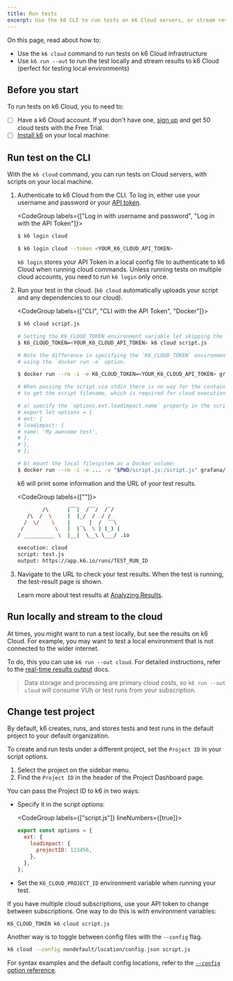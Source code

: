 ```yaml
---
title: Run tests
excerpt: Use the k6 CLI to run tests on k6 Cloud servers, or stream results for visualization and storage.
---
```


On this page, read about how to:
- Use the `k6 cloud` command to run tests on k6 Cloud infrastructure
- Use `k6 run --out` to run the test locally and stream results to k6 Cloud (perfect for testing local environments)

## Before you start

To run tests on k6 Cloud, you to need to:
- [ ] Have a k6 Cloud account. If you don't have one, [sign up](https://app.k6.io/account/register) and get 50 cloud tests with the Free Trial.
- [ ] [Install k6](/get-started/installation) on your local machine:

## Run test on the CLI

With the `k6 cloud` command, you can run tests on Cloud servers, with scripts on your local machine.

1. Authenticate to k6 Cloud from the CLI. To log in, either use your username and password or your [API token](https://app.k6.io/account/api-token).

   <CodeGroup labels={["Log in with username and password", "Log in with the API Token"]}>

   ```bash
   $ k6 login cloud
   ```

   ```bash
   $ k6 login cloud --token <YOUR_K6_CLOUD_API_TOKEN>
   ```

   </CodeGroup>

   `k6 login` stores your API Token in a local config file to authenticate to k6 Cloud when running cloud commands.
   Unless running tests on multiple cloud accounts, you need to run `k6 login` only once.

1. Run your test in the cloud. (`k6 cloud` automatically uploads your script and any dependencies to our cloud).

   <CodeGroup labels={["CLI", "CLI with the API Token", "Docker"]}>

   ```bash
   $ k6 cloud script.js
   ```

   ```bash
   # Setting the K6_CLOUD_TOKEN environment variable let skipping the step that runs the k6 login command
   $ K6_CLOUD_TOKEN=<YOUR_K6_CLOUD_API_TOKEN> k6 cloud script.js
   ```

   ```bash
   # Note the difference in specifying the `K6_CLOUD_TOKEN` environment variable
   # using the `docker run -e` option.

   $ docker run --rm -i -e K6_CLOUD_TOKEN=<YOUR_K6_CLOUD_API_TOKEN> grafana/k6 cloud - <script.js

   # When passing the script via stdin there is no way for the containerized k6 process
   # to get the script filename, which is required for cloud execution. To solve this issue:

   # a) specify the `options.ext.loadimpact.name` property in the script:
   # export let options = {
   # ext: {
   # loadimpact: {
   # name: 'My awesome test',
   # },
   # },
   # };

   # b) mount the local filesystem as a Docker volume:
   $ docker run --rm -i -e ... -v "$PWD/script.js:/script.js" grafana/k6 cloud /script.js
   ```

   </CodeGroup>

   k6 will print some information and the URL of your test results.

    <CodeGroup labels={[""]}>

    ```bash
            /\      |‾‾|  /‾‾/  /‾/
       /\  /  \     |  |_/  /  / /
      /  \/    \    |      |  /  ‾‾\
     /          \   |  |‾\  \ | (_) |
    / __________ \  |__|  \__\ \___/ .io

    execution: cloud
    script: test.js
    output: https://app.k6.io/runs/TEST_RUN_ID
    ```

    </CodeGroup>

1. Navigate to the URL to check your test results. When the test is running, the test-result page is shown.

    Learn more about test results at [Analyzing Results](/cloud/analyzing-results/overview).


## Run locally and stream to the cloud

At times, you might want to run a test locally, but see the results on k6 Cloud.
For example, you may want to test a local environment that is not connected to the wider internet.

To do, this you can use `k6 run --out cloud`.
For detailed instructions, refer to the [real-time results output](/results-output/real-time/cloud/) docs.

<Blockquote mod="attention"
title="k6 charges your subscription for cloud streaming"
>

Data storage and processing are primary cloud costs,
so `k6 run --out cloud` will consume VUh or test runs from your subscription.

</Blockquote>

## Change test project

By default, k6 creates, runs, and stores tests and test runs in the default project to your default organization.

To create and run tests under a different project, set the `Project ID` in your script options.

1. Select the project on the sidebar menu.
1. Find the `Project ID` in the header of the Project Dashboard page.

You can pass the Project ID to k6 in two ways:

- Specify it in the script options:

   <CodeGroup labels={["script.js"]} lineNumbers={[true]}>

   ```javascript
   export const options = {
     ext: {
       loadimpact: {
         projectID: 123456,
       },
     },
   };
   ```

   </CodeGroup>

- Set the `K6_CLOUD_PROJECT_ID` environment variable when running your test.


<Collapsible title="Run tests on multiple cloud accounts" tag="h2">

If you have multiple cloud subscriptions, use your API token to change between subscriptions.
One way to do this is with environment variables:

```bash
K6_CLOUD_TOKEN k6 cloud script.js
```

Another way is to toggle between config files with the `--config` flag.

```bash
k6 cloud --config nondefault/location/config.json script.js
```

For syntax examples and the default config locations, refer to the [`--config` option reference](/using-k6/k6-options/reference#config).

</Collapsible>

